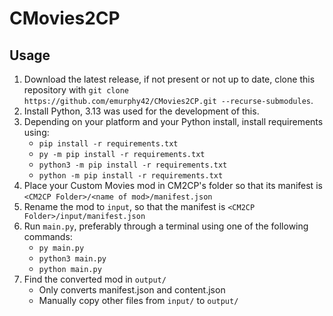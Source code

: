 # CMovies2CP

## Usage

1. Download the latest release, if not present or not up to date, clone this repository with `git clone https://github.com/emurphy42/CMovies2CP.git --recurse-submodules`.
2. Install Python, 3.13 was used for the development of this.
3. Depending on your platform and your Python install, install requirements using:
    - `pip install -r requirements.txt`
    - `py -m pip install -r requirements.txt`
    - `python3 -m pip install -r requirements.txt`
    - `python -m pip install -r requirements.txt`
4. Place your Custom Movies mod in CM2CP's folder so that its manifest is `<CM2CP Folder>/<name of mod>/manifest.json`
5. Rename the mod to `input`, so that the manifest is `<CM2CP Folder>/input/manifest.json`
6. Run `main.py`, preferably through a terminal using one of the following commands:
   - `py main.py`
   - `python3 main.py`
   - `python main.py`
7. Find the converted mod in `output/`
   - Only converts manifest.json and content.json
   - Manually copy other files from `input/` to `output/`
